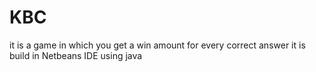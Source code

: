 # KBC
it is a game in which you get a win amount for every correct answer 
it is build in Netbeans IDE using java
